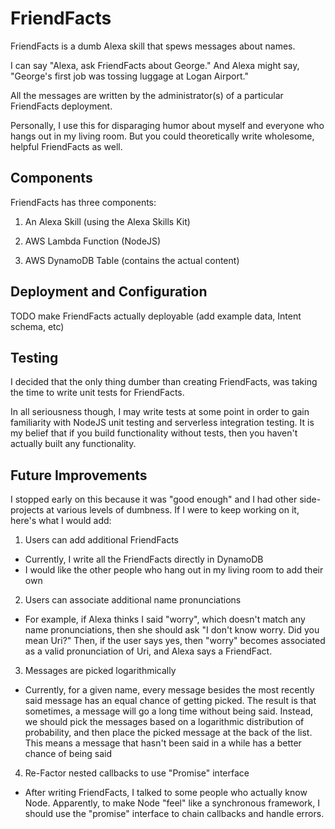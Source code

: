 # FriendFacts

FriendFacts is a dumb Alexa skill that spews messages about names.

I can say "Alexa, ask FriendFacts about George." And Alexa might say, "George's
first job was tossing luggage at Logan Airport."

All the messages are written by the administrator(s) of a particular FriendFacts
deployment.

Personally, I use this for disparaging humor about myself and everyone who hangs
out in my living room. But you could theoretically write wholesome, helpful
FriendFacts as well.

## Components

FriendFacts has three components:

1. An Alexa Skill (using the Alexa Skills Kit)

2. AWS Lambda Function (NodeJS)

3. AWS DynamoDB Table (contains the actual content)

## Deployment and Configuration

TODO make FriendFacts actually deployable (add example data, Intent schema, etc)

## Testing

I decided that the only thing dumber than creating FriendFacts, was taking the
time to write unit tests for FriendFacts.

In all seriousness though, I may write tests at some point in order to gain
familiarity with NodeJS unit testing and serverless integration testing.  It is
my belief that if you build functionality without tests, then you haven't
actually built any functionality.

## Future Improvements

I stopped early on this because it was "good enough" and I had other
side-projects at various levels of dumbness. If I were to keep working on it,
here's what I would add:

1. Users can add additional FriendFacts
 - Currently, I write all the FriendFacts directly in DynamoDB
 - I would like the other people who hang out in my living room to add their own
 
2. Users can associate additional name pronunciations
 - For example, if Alexa thinks I said "worry", which doesn't match any name
   pronunciations, then she should ask "I don't know worry. Did you mean Uri?"
   Then, if the user says yes, then "worry" becomes associated as a valid
   pronunciation of Uri, and Alexa says a FriendFact.
  
3. Messages are picked logarithmically
 - Currently, for a given name, every message besides the most recently said
   message has an equal chance of getting picked. The result is that sometimes,
   a message will go a long time without being said. Instead, we should pick
   the messages based on a logarithmic distribution of probability, and then
   place the picked message at the back of the list. This means a message that
   hasn't been said in a while has a better chance of being said
   
4. Re-Factor nested callbacks to use "Promise" interface
 - After writing FriendFacts, I talked to some people who actually know Node.
   Apparently, to make Node "feel" like a synchronous framework, I should use
   the "promise" interface to chain callbacks and handle errors.

 
